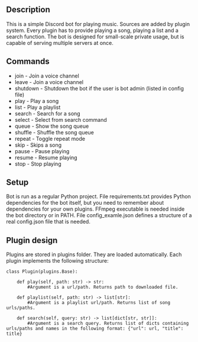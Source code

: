 ## Description


This is a simple Discord bot for playing music. Sources are added by plugin system. Every plugin has to provide playing a song, playing a list and a search function. The bot is designed for small-scale private usage, but is capable of serving multiple servers at once.


## Commands


* join - Join a voice channel
* leave - Join a voice channel
* shutdown - Shutdown the bot if the user is bot admin (listed in config file)
* play <plugin> <url> - Play a song
* list <plugin> <url> - Play a playlist
* search <plugin> <url> - Search for a song
* select <no> - Select from search command
* queue - Show the song queue
* shuffle - Shuffle the song queue
* repeat - Toggle repeat mode
* skip - Skips a song
* pause - Pause playing
* resume - Resume playing
* stop - Stop playing


## Setup


Bot is run as a regular Python project. File requirements.txt provides Python dependencies for the bot itself, but you need to remember about dependencies for your own plugins. FFmpeg executable is needed inside the bot directory or in PATH. File config\_examle.json defines a structure of a real config.json file that is needed.


## Plugin design


Plugins are stored in plugins folder. They are loaded automatically. Each plugin implements the following structure:

    class Plugin(plugins.Base):

        def play(self, path: str) -> str:
            #Argument is a url/path. Returns path to downloaded file.
    
        def playlist(self, path: str) -> list[str]:
            #Argument is a playlist url/path. Returns list of song urls/paths.
    
        def search(self, query: str) -> list[dict[str, str]]:
            #Argument is a search query. Returns list of dicts containing urls/paths and names in the following format: {"url": url, "title": title}
